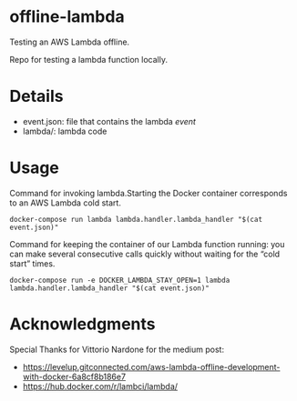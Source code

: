 # offline-lambda
Testing an AWS Lambda offline.

Repo for testing a lambda function locally.

# Details
- event.json: file that contains the lambda *event*
- lambda/: lambda code

# Usage
Command for invoking lambda.Starting the Docker container corresponds to an AWS Lambda cold start.
```
docker-compose run lambda lambda.handler.lambda_handler "$(cat event.json)"
```

Command for keeping the container of our Lambda function running: you can make several consecutive calls quickly without waiting for the “cold start” times.
```
docker-compose run -e DOCKER_LAMBDA_STAY_OPEN=1 lambda lambda.handler.lambda_handler "$(cat event.json)"
```

# Acknowledgments
Special Thanks for Vittorio Nardone for the medium post:
- https://levelup.gitconnected.com/aws-lambda-offline-development-with-docker-6a8cf8b186e7
- https://hub.docker.com/r/lambci/lambda/
